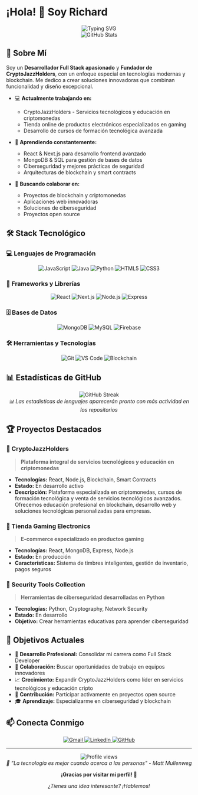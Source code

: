 # ¡Hola! 👋 Soy Richard

<div align="center">
  <img src="https://readme-typing-svg.herokuapp.com?font=Fira+Code&pause=1000&color=2196F3&center=true&vCenter=true&width=435&lines=Desarrollador+Full+Stack+en+formaci%C3%B3n;Fundador+de+CryptoJazzHolders;Apasionado+por+la+tecnolog%C3%ADa;Especialista+en+React+y+Blockchain" alt="Typing SVG" />
</div>

<div align="center">
  <img src="https://github-readme-stats.vercel.app/api?username=elminero26&show_icons=true&theme=radical&hide_border=true&count_private=true" alt="GitHub Stats" />
</div>

## 🚀 Sobre Mí

Soy un **Desarrollador Full Stack apasionado** y **Fundador de CryptoJazzHolders**, con un enfoque especial en tecnologías modernas y blockchain. Me dedico a crear soluciones innovadoras que combinan funcionalidad y diseño excepcional.

- 💻 **Actualmente trabajando en:**

  - CryptoJazzHolders - Servicios tecnológicos y educación en criptomonedas
  - Tienda online de productos electrónicos especializados en gaming
  - Desarrollo de cursos de formación tecnológica avanzada

- 🌱 **Aprendiendo constantemente:**

  - React & Next.js para desarrollo frontend avanzado
  - MongoDB & SQL para gestión de bases de datos
  - Ciberseguridad y mejores prácticas de seguridad
  - Arquitecturas de blockchain y smart contracts

- 👯 **Buscando colaborar en:**
  - Proyectos de blockchain y criptomonedas
  - Aplicaciones web innovadoras
  - Soluciones de ciberseguridad
  - Proyectos open source

## 🛠️ Stack Tecnológico

### 💻 Lenguajes de Programación

<div align="center">
  <img src="https://img.shields.io/badge/JavaScript-F7DF1E?style=for-the-badge&logo=javascript&logoColor=black" alt="JavaScript"/>
  <img src="https://img.shields.io/badge/Java-ED8B00?style=for-the-badge&logo=java&logoColor=white" alt="Java"/>
  <img src="https://img.shields.io/badge/Python-3776AB?style=for-the-badge&logo=python&logoColor=white" alt="Python"/>
  <img src="https://img.shields.io/badge/HTML5-E34F26?style=for-the-badge&logo=html5&logoColor=white" alt="HTML5"/>
  <img src="https://img.shields.io/badge/CSS3-1572B6?style=for-the-badge&logo=css3&logoColor=white" alt="CSS3"/>
</div>

### 🚀 Frameworks y Librerías

<div align="center">
  <img src="https://img.shields.io/badge/React-20232A?style=for-the-badge&logo=react&logoColor=61DAFB" alt="React"/>
  <img src="https://img.shields.io/badge/Next.js-000000?style=for-the-badge&logo=next.js&logoColor=white" alt="Next.js"/>
  <img src="https://img.shields.io/badge/Node.js-43853D?style=for-the-badge&logo=node.js&logoColor=white" alt="Node.js"/>
  <img src="https://img.shields.io/badge/Express.js-404D59?style=for-the-badge&logo=express&logoColor=white" alt="Express"/>
</div>

### 🗄️ Bases de Datos

<div align="center">
  <img src="https://img.shields.io/badge/MongoDB-4EA94B?style=for-the-badge&logo=mongodb&logoColor=white" alt="MongoDB"/>
  <img src="https://img.shields.io/badge/MySQL-00000F?style=for-the-badge&logo=mysql&logoColor=white" alt="MySQL"/>
  <img src="https://img.shields.io/badge/Firebase-039BE5?style=for-the-badge&logo=Firebase&logoColor=white" alt="Firebase"/>
</div>

### 🛠️ Herramientas y Tecnologías

<div align="center">
  <img src="https://img.shields.io/badge/Git-F05032?style=for-the-badge&logo=git&logoColor=white" alt="Git"/>
  <img src="https://img.shields.io/badge/VS_Code-0078D4?style=for-the-badge&logo=visual%20studio%20code&logoColor=white" alt="VS Code"/>
  <img src="https://img.shields.io/badge/Blockchain-121D33?style=for-the-badge&logo=blockchain.com&logoColor=white" alt="Blockchain"/>
</div>

## 📊 Estadísticas de GitHub

<div align="center">
  <img src="https://github-readme-streak-stats.herokuapp.com/?user=elminero26&theme=radical&hide_border=true" alt="GitHub Streak"/>
</div>

<!-- Estadísticas de lenguajes se mostrarán cuando haya más actividad en los repositorios -->
<div align="center">
  <i>📊 Las estadísticas de lenguajes aparecerán pronto con más actividad en los repositorios</i>
</div>

## 🏆 Proyectos Destacados

### 🚀 CryptoJazzHolders

> **Plataforma integral de servicios tecnológicos y educación en criptomonedas**

- **Tecnologías:** React, Node.js, Blockchain, Smart Contracts
- **Estado:** En desarrollo activo
- **Descripción:** Plataforma especializada en criptomonedas, cursos de formación tecnológica y venta de servicios tecnológicos avanzados. Ofrecemos educación profesional en blockchain, desarrollo web y soluciones tecnológicas personalizadas para empresas.

### 🛒 Tienda Gaming Electronics

> **E-commerce especializado en productos gaming**

- **Tecnologías:** React, MongoDB, Express, Node.js
- **Estado:** En producción
- **Características:** Sistema de timbres inteligentes, gestión de inventario, pagos seguros

### 🔐 Security Tools Collection

> **Herramientas de ciberseguridad desarrolladas en Python**

- **Tecnologías:** Python, Cryptography, Network Security
- **Estado:** En desarrollo
- **Objetivo:** Crear herramientas educativas para aprender ciberseguridad

## 🎯 Objetivos Actuales

- 🚀 **Desarrollo Profesional:** Consolidar mi carrera como Full Stack Developer
- 🤝 **Colaboración:** Buscar oportunidades de trabajo en equipos innovadores
- 📈 **Crecimiento:** Expandir CryptoJazzHolders como líder en servicios tecnológicos y educación cripto
- 🌟 **Contribución:** Participar activamente en proyectos open source
- 🎓 **Aprendizaje:** Especializarme en ciberseguridad y blockchain

## 📫 Conecta Conmigo

<div align="center">
  <a href="mailto:mateooficial1996@gmail.com">
    <img src="https://img.shields.io/badge/Gmail-D14836?style=for-the-badge&logo=gmail&logoColor=white" alt="Gmail"/>
  </a>
  <a href="https://www.linkedin.com/in/richard-mateo-obando-ladino-5b3214250/">
    <img src="https://img.shields.io/badge/LinkedIn-0077B5?style=for-the-badge&logo=linkedin&logoColor=white" alt="LinkedIn"/>
  </a>
  <a href="https://github.com/elminero26">
    <img src="https://img.shields.io/badge/GitHub-100000?style=for-the-badge&logo=github&logoColor=white" alt="GitHub"/>
  </a>
</div>

---

<div align="center">
  <img src="https://komarev.com/ghpvc/?username=elminero26&color=blueviolet&style=for-the-badge" alt="Profile views"/>
</div>

<div align="center">
  <i>💬 "La tecnología es mejor cuando acerca a las personas" - Matt Mullenweg</i>
</div>

<div align="center">
  
**¡Gracias por visitar mi perfil! 🚀**

_¿Tienes una idea interesante? ¡Hablemos!_

</div>
